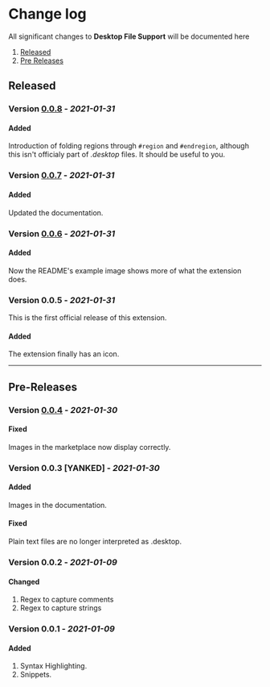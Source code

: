 # Change log

All significant changes to **Desktop File Support** will be documented here

1. [Released](#released)
1. [Pre Releases](#Pre-Releases)

## Released

### Version [0.0.8](https://github.com/nico-castell/desktop-file-support/releases/tags/0.0.8) - *2021-01-31*
#### Added
Introduction of folding regions through `#region` and `#endregion`, although
this isn't officialy part of *.desktop* files. It should be useful to you.

### Version [0.0.7](https://github.com/nico-castell/desktop-file-support/releases/tags/0.0.7) - *2021-01-31*
#### Added
Updated the documentation.

### Version [0.0.6](https://github.com/nico-castell/desktop-file-support/releases/tags/0.0.6) - *2021-01-31*
#### Added
Now the README's example image shows more of what the extension does.

### Version 0.0.5 - *2021-01-31*
This is the first official release of this extension.
#### Added
The extension finally has an icon.

---

## Pre-Releases

### Version [0.0.4](https://github.com/nico-castell/desktop-file-support/releases/tags/0.0.4) - *2021-01-30*
#### Fixed
Images in the marketplace now display correctly.

### Version 0.0.3 [YANKED] - *2021-01-30*
#### Added
Images in the documentation.
#### Fixed
Plain text files are no longer interpreted as .desktop.

### Version 0.0.2 - *2021-01-09*
#### Changed
1. Regex to capture comments
2. Regex to capture strings

### Version 0.0.1 - *2021-01-09*
#### Added
1. Syntax Highlighting.
2. Snippets.
